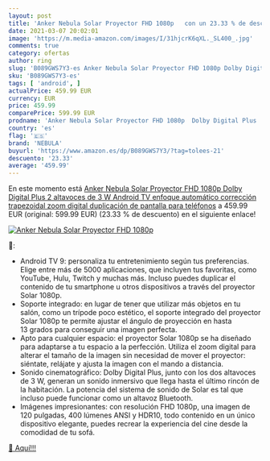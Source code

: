 ```yaml
---
layout: post
title: 'Anker Nebula Solar Proyector FHD 1080p   con un 23.33 % de descuento'
date: 2021-03-07 20:02:01
image: 'https://m.media-amazon.com/images/I/31hjcrK6qXL._SL400_.jpg'
comments: true
category: ofertas
author: ring
slug: 'B089GWS7Y3-es Anker Nebula Solar Proyector FHD 1080p Dolby Digital Plus...'
sku: 'B089GWS7Y3-es'
tags: [ 'android', ]
actualPrice: 459.99 EUR
currency: EUR
price: 459.99
comparePrice: 599.99 EUR
prodname: 'Anker Nebula Solar Proyector FHD 1080p  Dolby Digital Plus  2 altavoces de 3 W  Android TV  enfoque automático  corrección trapezoidal  zoom digital  duplicación de pantalla para teléfonos'
country: 'es'
flag: '🇪🇸'
brand: 'NEBULA'
buyurl: 'https://www.amazon.es/dp/B089GWS7Y3/?tag=tolees-21'
descuento: '23.33'
average: '459.99'
---
```


En este momento está [Anker Nebula Solar Proyector FHD 1080p  Dolby Digital Plus  2 altavoces de 3 W  Android TV  enfoque automático  corrección trapezoidal  zoom digital  duplicación de pantalla para teléfonos](https://www.amazon.es/dp/B089GWS7Y3/?tag=tolees-21) a 459.99 EUR (original: 599.99 EUR) (23.33 %  de descuento) en el siguiente enlace!

[![Anker Nebula Solar Proyector FHD 1080p  ](https://m.media-amazon.com/images/I/31hjcrK6qXL._SL400_.jpg)](https://www.amazon.es/dp/B089GWS7Y3/?tag=tolees-21)

🔎:

- Android TV 9: personaliza tu entretenimiento según tus preferencias. Elige entre más de 5000 aplicaciones, que incluyen tus favoritas, como YouTube, Hulu, Twitch y muchas más. Incluso puedes duplicar el contenido de tu smartphone u otros dispositivos a través del proyector Solar 1080p.
- Soporte integrado: en lugar de tener que utilizar más objetos en tu salón, como un trípode poco estético, el soporte integrado del proyector Solar 1080p te permite ajustar el ángulo de proyección en hasta 13 grados para conseguir una imagen perfecta.
- Apto para cualquier espacio: el proyector Solar 1080p se ha diseñado para adaptarse a tu espacio a la perfección. Utiliza el zoom digital para alterar el tamaño de la imagen sin necesidad de mover el proyector: siéntate, relájate y ajusta la imagen con el mando a distancia.
- Sonido cinematográfico: Dolby Digital Plus, junto con los dos altavoces de 3 W, generan un sonido inmersivo que llega hasta el último rincón de la habitación. La potencia del sistema de sonido de Solar es tal que incluso puede funcionar como un altavoz Bluetooth.
- Imágenes impresionantes: con resolución FHD 1080p, una imagen de 120 pulgadas, 400 lúmenes ANSI y HDR10, todo contenido en un único dispositivo elegante, puedes recrear la experiencia del cine desde la comodidad de tu sofá.

[🛒 Aquí!!!](https://www.amazon.es/dp/B089GWS7Y3/?tag=tolees-21)
